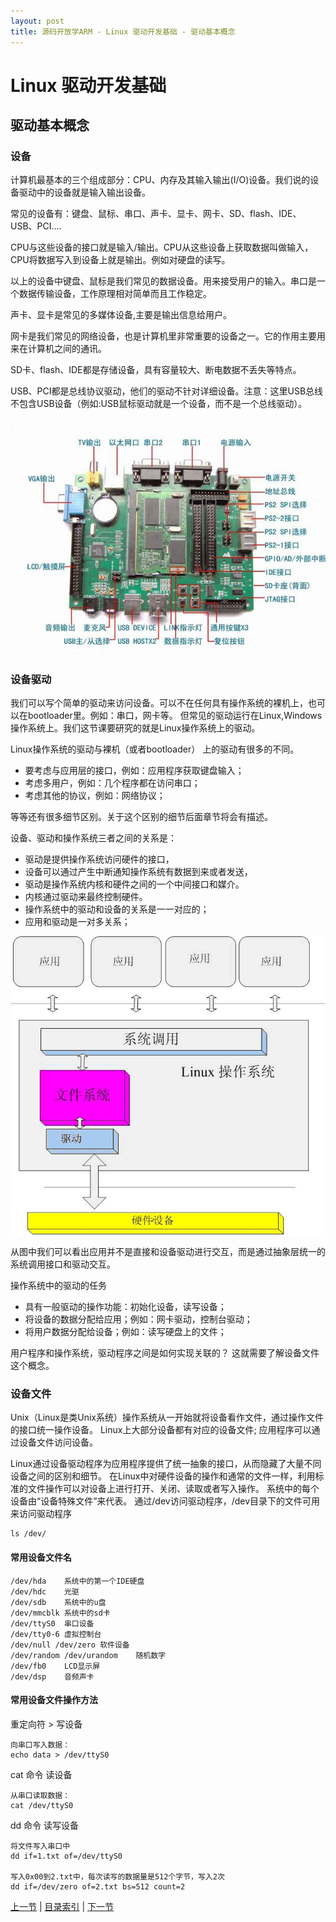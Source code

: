 ```yaml
---
layout: post
title: 源码开放学ARM - Linux 驱动开发基础 - 驱动基本概念
---
```


# Linux 驱动开发基础
## 驱动基本概念

### 设备
计算机最基本的三个组成部分：CPU、内存及其输入输出(I/O)设备。我们说的设备驱动中的设备就是输入输出设备。

常见的设备有：键盘、鼠标、串口、声卡、显卡、网卡、SD、flash、IDE、USB、PCI….

CPU与这些设备的接口就是输入/输出。CPU从这些设备上获取数据叫做输入，CPU将数据写入到设备上就是输出。例如对硬盘的读写。

以上的设备中键盘、鼠标是我们常见的数据设备。用来接受用户的输入。串口是一个数据传输设备，工作原理相对简单而且工作稳定。

声卡、显卡是常见的多媒体设备,主要是输出信息给用户。

网卡是我们常见的网络设备，也是计算机里非常重要的设备之一。它的作用主要用来在计算机之间的通讯。

SD卡、flash、IDE都是存储设备，具有容量较大、断电数据不丢失等特点。

USB、PCI都是总线协议驱动，他们的驱动不针对详细设备。注意：这里USB总线不包含USB设备（例如:USB鼠标驱动就是一个设备，而不是一个总线驱动）。

![MC2410E开发板1](../figures/LASO-chp101-1-1-mc2410.jpg)


### 设备驱动
我们可以写个简单的驱动来访问设备。可以不在任何具有操作系统的裸机上，也可以在bootloader里。例如：串口，网卡等。
但常见的驱动运行在Linux,Windows操作系统上。我们这节课要研究的就是Linux操作系统上的驱动。

Linux操作系统的驱动与裸机（或者bootloader） 上的驱动有很多的不同。

- 要考虑与应用层的接口，例如：应用程序获取键盘输入；
- 考虑多用户，例如：几个程序都在访问串口；
- 考虑其他的协议，例如：网络协议；

等等还有很多细节区别。关于这个区别的细节后面章节将会有描述。


设备、驱动和操作系统三者之间的关系是：

* 驱动是提供操作系统访问硬件的接口，
* 设备可以通过产生中断通知操作系统有数据到来或者发送，
* 驱动是操作系统内核和硬件之间的一个中间接口和媒介。
* 内核通过驱动来最终控制硬件。
* 操作系统中的驱动和设备的关系是一一对应的；
* 应用和驱动是一对多关系；
	
![Linux设备驱动层次结构](../figures/LASO-chp101-1-1-lddframe.jpg)
	
从图中我们可以看出应用并不是直接和设备驱动进行交互，而是通过抽象层统一的系统调用接口和驱动交互。

操作系统中的驱动的任务 

* 具有一般驱动的操作功能：初始化设备，读写设备；
* 将设备的数据分配给应用；例如：网卡驱动，控制台驱动；
* 将用户数据分配给设备；例如：读写硬盘上的文件；

用户程序和操作系统，驱动程序之间是如何实现关联的？ 这就需要了解设备文件这个概念。
	
### 设备文件
Unix（Linux是类Unix系统）操作系统从一开始就将设备看作文件，通过操作文件的接口统一操作设备。
Linux上大部分设备都有对应的设备文件; 应用程序可以通过设备文件访问设备。

Linux通过设备驱动程序为应用程序提供了统一抽象的接口，从而隐藏了大量不同设备之间的区别和细节。
在Linux中对硬件设备的操作和通常的文件一样，利用标准的文件操作可以对设备上进行打开、关闭、读取或者写入操作。
系统中的每个设备由“设备特殊文件”来代表。
通过/dev访问驱动程序，/dev目录下的文件可用来访问驱动程序

	ls /dev/

#### 常用设备文件名
	
	/dev/hda	系统中的第一个IDE硬盘
	/dev/hdc	光驱
	/dev/sdb	系统中的u盘
	/dev/mmcblk	系统中的sd卡
	/dev/ttyS0	串口设备
	/dev/tty0-6 虚拟控制台
	/dev/null /dev/zero 软件设备
	/dev/random /dev/urandom	随机数字
	/dev/fb0 	LCD显示屏
	/dev/dsp 	音频声卡
	
#### 常用设备文件操作方法
重定向符 > 写设备

	向串口写入数据：  
	echo data > /dev/ttyS0

cat 命令 读设备

	从串口读取数据：  
	cat /dev/ttyS0

dd 命令 读写设备

	将文件写入串口中  
	dd if=1.txt of=/dev/ttyS0			
	
	写入0x00到2.txt中，每次读写的数据量是512个字节，写入2次  
	dd if=/dev/zero	of=2.txt bs=512 count=2

	
[上一节](chp0-1.html)  |  [目录索引](../index.html)  |  [下一节](chp101-2.html)
